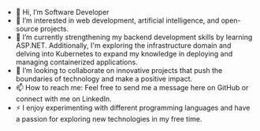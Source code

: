 - 👋 Hi, I’m Software Developer
- 👀 I’m interested in web development, artificial intelligence, and open-source projects.
- 🌱 I’m currently strengthening my backend development skills by learning ASP.NET. Additionally, I'm exploring the infrastructure domain and delving into Kubernetes to expand my knowledge in deploying and managing containerized applications.
- 💞️ I’m looking to collaborate on innovative projects that push the boundaries of technology and make a positive impact.
- 📫 How to reach me: Feel free to send me a message here on GitHub or connect with me on LinkedIn.
- ⚡ I enjoy experimenting with different programming languages and have a passion for exploring new technologies in my free time.

<!---
gsondev/gsondev is a ✨ special ✨ repository because its `README.md` (this file) appears on your GitHub profile.
You can click the Preview link to take a look at your changes.
--->
